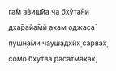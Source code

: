 га̄м а̄виш́йа ча бхӯта̄ни

дха̄райа̄мй ахам оджаса̄

пушн̣а̄ми чаушадхӣх̣ сарва̄х̣

сомо бхӯтва̄ раса̄тмаках̣